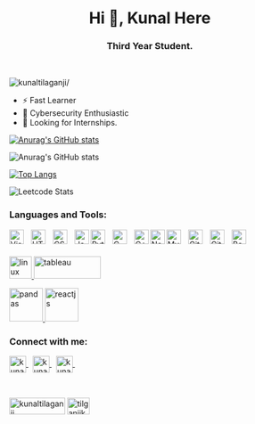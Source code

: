 
<!-- ### Hi there 👋


**kunaltilaganji/Kunaltilaganji** is a ✨ _special_ ✨ repository because its `README.md` (this file) appears on your GitHub profile.

Here are some ideas to get you started:

- 🔭 I’m currently working on ...
- 🌱 I’m currently learning ...
- 👯 I’m looking to collaborate on ...
- 🤔 I’m looking for help with ...
- 💬 Ask me about ...
- 📫 How to reach me: ...
- 😄 Pronouns: ...
- ⚡ Fun fact: ... -->
<h1 align="center">Hi 👋, Kunal Here</h1>
<h3 align="center">Third Year Student.</h3>
<br>
<p align="left"> <img src=https://komarev.com/ghpvc/?username=kunaltilaganji alt=kunaltilaganji/> </p>

- ⚡ Fast Learner
- 🧠 Cybersecurity Enthusiastic
- 🤔 Looking for Internships.

<!--  STATUS CARD -->

[![Anurag's GitHub stats](https://github-readme-stats.vercel.app/api?username=kunaltilaganji)](https://github.com/anuraghazra/github-readme-stats)

<!-- STATUS CARD THEME -->

![Anurag's GitHub stats](https://github-readme-stats.vercel.app/api?username=kunaltilaganji&show_icons=true&theme=nightowl)

<!-- LANGUAGE CARD   (COMPACT)-->
[![Top Langs](https://github-readme-stats.vercel.app/api/top-langs/?username=kunaltilaganji&layout=compact)](https://github.com/anuraghazra/github-readme-stats)


<!-- LEETCODE -->
![Leetcode Stats](https://leetcard.jacoblin.cool/kunaltilaganji/)

**<h3 align="left">Languages and Tools:</h3>**


<img align="left" alt="Visual Studio Code" width="26px" src="https://cdn.jsdelivr.net/gh/devicons/devicon/icons/vscode/vscode-original.svg" style="padding-right:10px;" />
<img align="left" alt="HTML5" width="26px" src="https://cdn.jsdelivr.net/gh/devicons/devicon/icons/html5/html5-original.svg" style="padding-right:10px;" />
<img align="left" alt="CSS3" width="26px" src="https://cdn.jsdelivr.net/gh/devicons/devicon/icons/css3/css3-original.svg" style="padding-right:10px;" />
<img align="left" alt="JavaScript" width="26px" src="https://github.com/yurijserrano/Github-Profile-Readme-Logos/blob/master/programming%20languages/javascript.svg"/>
<img align="left" alt="Python" width="26px" src="https://cdn3.iconfinder.com/data/icons/logos-and-brands-adobe/512/267_Python-512.png" style="padding-right:10px;" />

<img align="left" alt="C" width="26px" src="https://github.com/yurijserrano/Github-Profile-Readme-Logos/blob/master/programming%20languages/c.svg" style="padding-right:10px;" />

<img align="left" alt="C++" width="26px" src="https://github.com/yurijserrano/Github-Profile-Readme-Logos/blob/master/programming%20languages/c%2B%2B.svg"/>
          
<img align="left" alt="Node-JS" width="26px"  src="https://github.com/yurijserrano/Github-Profile-Readme-Logos/blob/master/frameworks/nodejs.svg" />

<img align="left" alt="MySQL" width="26px" src="https://cdn.jsdelivr.net/gh/devicons/devicon/icons/mysql/mysql-original.svg" style="padding-right:10px;" />
<img align="left" alt="Git" width="26px" src="https://cdn.jsdelivr.net/gh/devicons/devicon/icons/git/git-original.svg" style="padding-right:10px;" />

<img align="left" alt="GitHub" width="26px" src="https://user-images.githubusercontent.com/3369400/139447912-e0f43f33-6d9f-45f8-be46-2df5bbc91289.png" style="padding-right:10px;" />

<img align="left" alt="Bash" width="26px" src="https://github.com/yurijserrano/Github-Profile-Readme-Logos/blob/master/programming%20languages/bash.svg" />

<br><br>

<p align="left"> 
    <a href="https://www.kali.org/docs/ target="_blank"> 
        <img src="https://guide-images.cdn.ifixit.com/igi/TiufGNbhhSwJPAoh.standard" alt="linux" width="40" height="40"/> 
    </a> 
    <a href="https://www.tableau.com/learn/get-started target="_blank"> 
        <img src="https://help.tableau.com/tableau_logo.png" alt="tableau" width="120" height="40"/> 
    </a> 
     
</p>
    <a href="https://pandas.pydata.org/" target="_blank"> 
        <img src="https://pandas.pydata.org/static/img/pandas_mark_white.svg" alt="pandas" width="60" height="60"/> 
    </a>
<!--     <a href="https://numpy.org/" target="_blank"> 
        <img src="https://upload.wikimedia.org/wikipedia/commons/thumb/3/31/NumPy_logo_2020.svg/1280px-NumPy_logo_2020.svg.png" alt="numpy" width="60" height="60"/> 
    </a> -->
<!--     <a href="https://pytorch.org/" target="_blank"> 
        <img src="https://miro.medium.com/max/720/1*JupRAYk4Q2xyEBWVV4SNyg.webp" alt="pytorch" width="60" height="60"/> 
    </a> 
    <a href="https://tensorflow.org/" target="_blank"> 
        <img src="https://upload.wikimedia.org/wikipedia/commons/a/ab/TensorFlow_logo.svg" alt="tensorflow" width="60" height="60"/> 
    </a>  -->
    <a href="https://reactjs.org/" target="_blank"> 
        <img src="https://upload.wikimedia.org/wikipedia/commons/thumb/a/a7/React-icon.svg/800px-React-icon.svg.png" alt="reactjs" width="60" height="60"/> 
    </a>
</p>




**<h3 align="left">Connect with me:</h3>**
<p align="left">
<a href="https://instagram.com/kunaltilaganji" target="blank"><img align="center" src="https://upload.wikimedia.org/wikipedia/commons/thumb/9/95/Instagram_logo_2022.svg/150px-Instagram_logo_2022.svg.png" alt="kunaltilaganji" height="30" width="30" />  </a> &nbsp;
<a href="https://twitter.com/kunaltilaganji" target="blank"><img align="center" src="https://upload.wikimedia.org/wikipedia/commons/thumb/4/4f/Twitter-logo.svg/512px-Twitter-logo.svg.png?20220821125553" alt="kunaltilaganji" height="30" width="30" />  </a> &nbsp;
<a href="https://linkedin.com/in/kunaltilaganji" target="blank"><img align="center" src="https://upload.wikimedia.org/wikipedia/commons/thumb/c/ca/LinkedIn_logo_initials.png/600px-LinkedIn_logo_initials.png?20140125013055" alt="kunaltilaganji" height="30" width="30" /> </a> &nbsp;

</p>
<br>
<p align="left">
<a href="https://codeforces.com/profile/kunaltilaganji" target="blank"><img align="center" src="https://codeforces.org/s/58725/images/codeforces-logo-with-telegram.png" alt="kunaltilaganji" height="30" width="100" /></a>
<a href="https://www.hackerrank.com/tilganjikunal" target="blank"><img align="center" src="https://upload.wikimedia.org/wikipedia/commons/thumb/4/40/HackerRank_Icon-1000px.png/800px-HackerRank_Icon-1000px.png" alt="tilganjikunal" height="30" width="40" /></a>

</p>
